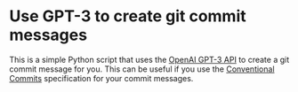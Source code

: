 # Use GPT-3 to create git commit messages

This is a simple Python script that uses the [OpenAI GPT-3 API](https://openai.com/blog/openai-api/) to create a git commit message for you. This can be useful if you use the [Conventional Commits](https://www.conventionalcommits.org/en/v1.0.0/) specification for your commit messages.
